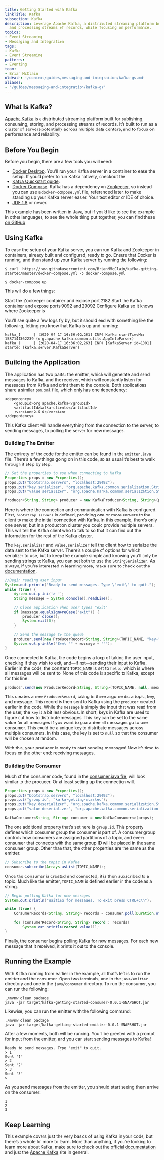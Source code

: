 ```yaml
---
title: Getting Started with Kafka
linkTitle: Kafka
subsection: Kafka
description: Leverage Apache Kafka, a distributed streaming platform built for storing
  and processing streams of records, while focusing on performance.
topics:
- Event Streaming
- Messaging and Integration
tags:
- Kafka
- Event Streaming
patterns:
- Eventing
team:
- Brian McClain
oldPath: "/content/guides/messaging-and-integration/kafka-gs.md"
aliases:
- "/guides/messaging-and-integration/kafka-gs"
---
```


## What Is Kafka?
[Apache Kafka](https://kafka.apache.org/) is a distributed streaming platform built for publishing, consuming, storing, and processing streams of records. It’s built to run as a cluster of servers potentially across multiple data centers, and to focus on performance and reliability. 

## Before You Begin

Before you begin, there are a few tools you will need:

- [Docker Desktop](https://docs.docker.com/get-docker/). You’ll run your Kafka server in a container to ease the setup. If you’d prefer to run Kafka natively, checkout the 
- [Kafka Quickstart guide](https://kafka.apache.org/quickstart).
- [Docker Compose](https://docs.docker.com/compose/install/). Kafka has a dependency on [Zookeeper](https://zookeeper.apache.org/), so instead you can use a `docker-compose.yml` file, referenced later, to make standing up your Kafka server easier.
Your text editor or IDE of choice.
- [JDK 1.8](https://www.oracle.com/java/technologies/javase-downloads.html) or newer.

This example has been written in Java, but if you’d like to see the example in other languages, to see the whole thing put together, you can find these [on GitHub](https://github.com/BrianMMcClain/kafka-getting-started)

## Using Kafka

To ease the setup of your Kafka server, you can run Kafka and Zookeeper in containers, already built and configured, ready to go. Ensure that Docker is running, and then stand up your Kafka server by running the following:

```
$ curl  https://raw.githubusercontent.com/BrianMMcClain/kafka-getting-started/master/docker-compose.yml -o docker-compose.yml

$ docker-compose up
```

This will do a few things:

Start the Zookeeper container and expose port 2182
Start the Kafka container and expose ports 9092 and 29092
Configure Kafka so it knows where Zookeeper is

You’ll see quite a few logs fly by, but it should end with something like the following, letting you know that Kafka is up and running:

```
kafka_1      | [2020-04-17 16:36:02,261] INFO Kafka startTimeMs: 1587141362239 (org.apache.kafka.common.utils.AppInfoParser)
kafka_1      | [2020-04-17 16:36:02,263] INFO [KafkaServer id=1001] started (kafka.server.KafkaServer)
```
## Building the Application
The application has two parts: the emitter, which will generate and send messages to Kafka, and the receiver, which will constantly listen for messages from Kafka and print them to the console. Both applications share a similar `pom.xml` file, which only has one dependency:

```
<dependency>
    <groupId>org.apache.kafka</groupId>
	<artifactId>kafka-clients</artifactId>
	<version>2.5.0</version>
</dependency>
```

This Kafka client will handle everything from the connection to the server, to sending messages, to polling the server for new messages.

### Building The Emitter

The entirety of the code for the emitter can be found in the `emitter.java` file. There’s a few things going on in this code, so as usual it’s best to walk through it step  by step:

```java
// Set the properties to use when connecting to Kafka
Properties props = new Properties();
props.put("bootstrap.servers", "localhost:29092");
props.put("key.serializer", "org.apache.kafka.common.serialization.StringSerializer");
props.put("value.serializer", "org.apache.kafka.common.serialization.StringSerializer");

Producer<String, String> producer = new KafkaProducer<String, String>(props);
```

Here is where the connection and communication with Kafka is configured. First, `bootstrap.servers` is defined, providing one or more servers to the client to make the initial connection with Kafka. In this example, there’s only one server, but in a production cluster you could provide multiple servers. This will tell the Kafka client who to talk to so that it can find out the information for the rest of the Kafka cluster.

The `key.serializer` and `value.serializer` tell the client how to serialize the data sent to the Kafka server. There’s a couple of options for which serializer to use, but to keep the example simple and knowing you’ll only be sending strings to Kafka, you can set both to use the `StringSerializer`. As always, if you’re interested in learning more, make sure to check out the [documentation](https://kafka.apache.org/090/javadoc/index.html?org/apache/kafka/clients/producer/KafkaProducer.html).

```java
//Begin reading user input
System.out.println("Ready to send messages. Type \"exit\" to quit.");
while (true) {
    System.out.print("> ");
    String message = System.console().readLine();

    // Close application when user types "exit"
    if (message.equalsIgnoreCase("exit")) {
    	producer.close();
		System.exit(0);
	}

	// Send the message to the queue
	producer.send(new ProducerRecord<String, String>(TOPIC_NAME, "key-" + message, message));
    System.out.println("Sent '" + message + "'");
}
```

Once connected to Kafka, the code begins a loop of taking the user input, checking if they wish to exit, and—if not—sending their input to Kafka. Earlier in the code, the constant `TOPIC_NAME` is set to `hello`, which is where all messages will be sent to. None  of this code is specific to Kafka, except for this line:

```java
producer.send(new ProducerRecord<String, String>(TOPIC_NAME, null, message));
```

This creates a new `ProducerRecord`, taking in three arguments: a topic, key, and message. This record is then sent to Kafka using the `producer` created earlier in the code. While the `message` is simply the input that was read from the user, the `key` is a bit less obvious. In short, keys in Kafka are used to figure out how to distribute messages. This key can be set to the same value for all messages if you want to guarantee all messages go to one consumer. This could be a unique key to distribute messages across multiple consumers. In this case, the key is set to `null` so that the consumer will be chosen at random.

With this, your producer is ready to start sending messages! Now it’s time to focus on the other end: receiving messages.

### Building the Consumer

Much of the consumer code, found in the [consumer.java file](https://github.com/BrianMMcClain/kafka-getting-started/blob/master/java/consumer/src/main/java/com/github/brianmmcclain/kafkagettingstarted/consumer.java), will look similar to the producer. Or at least setting up the connection will.

```java
Properties props = new Properties();
props.put("bootstrap.servers", "localhost:29092");
props.put("group.id", "kafka-getting-started");
props.put("key.deserializer", "org.apache.kafka.common.serialization.StringDeserializer");
props.put("value.deserializer", "org.apache.kafka.common.serialization.StringDeserializer");

KafkaConsumer<String, String> consumer = new KafkaConsumer<>(props);
```

The one additional property that’s set here is `group.id`. This property defines which consumer group the consumer is part of. A consumer group controls how consumers are assigned partitions of a topic, and every consumer that connects with the same group ID will be placed in the same consumer group. Other than that, the other properties are the same as the emitter.

```java
// Subscribe to the topic in Kafka
consumer.subscribe(Arrays.asList(TOPIC_NAME));
```

Once the consumer is created and connected, it is then subscribed to a topic. Much like the emitter, `TOPIC_NAME` is defined earlier in the code as a string.

```java
// Begin polling Kafka for new messages
System.out.println("Waiting for messages. To exit press CTRL+C\n");

while (true) {
    ConsumerRecords<String, String> records = consumer.poll(Duration.ofMillis(100));

    for (ConsumerRecord<String, String> record : records)
        System.out.println(record.value());
}
```

Finally, the consumer begins polling Kafka for new messages. For each new message that it received, it prints it out to the console.

## Running the Example

With Kafka running from earlier in the example, all that’s left is to run the emitter and the consumer. Open two terminals, one in the `java/emitter` directory and one in the `java/consumer` directory. To run the consumer, you can run the following:

```
./mvnw clean package
java -jar target/kafka-getting-started-consumer-0.0.1-SNAPSHOT.jar
```

Likewise, you can run the emitter with the following command:

```
./mvnw clean package
java -jar target/kafka-getting-started-emitter-0.0.1-SNAPSHOT.jar
```

After a few moments, both will be running. You’ll be greeted with a prompt for input from the emitter, and you can start sending messages to Kafka!

```
Ready to send messages. Type "exit" to quit.
> 1
Sent '1'
> 2
Sent '2'
> 3
Sent '3'
>
```

As you send messages from the emitter, you should start seeing them arrive on the consumer:

```
1
2
3
```

## Keep Learning

This example covers just the very basics of using Kafka in your code, but there’s a whole lot more to learn. More than anything, if you’re looking to learn more about Kafka, make sure to check out the [official documentation](https://kafka.apache.org/documentation/) and just the [Apache Kafka](https://kafka.apache.org/) site in general.